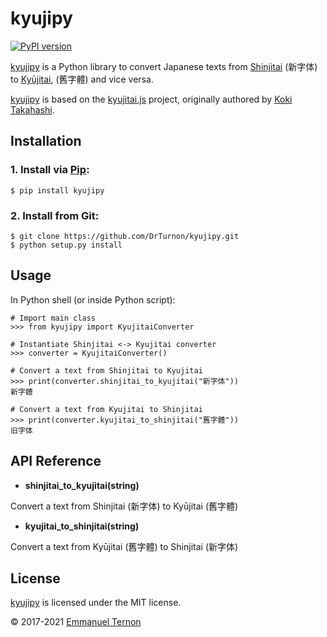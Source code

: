 # kyujipy

[![PyPI version](https://badge.fury.io/py/kyujipy.svg)](https://badge.fury.io/py/kyujipy)

[kyujipy](https://github.com/DrTurnon/kyujipy) is a  Python library to convert Japanese texts from
[Shinjitai](https://en.wikipedia.org/wiki/Shinjitai) (新字体) to
[Kyūjitai](https://en.wikipedia.org/wiki/Ky%C5%ABjitai), (舊字體) and vice versa.

[kyujipy](https://github.com/DrTurnon/kyujipy) is based on the
[kyujitai.js](https://github.com/hakatashi/kyujitai.js) project, originally authored by
[Koki Takahashi](https://github.com/hakatashi).


## Installation

### 1. Install via [Pip](http://www.pip-installer.org/):

    $ pip install kyujipy

### 2. Install from Git:

    $ git clone https://github.com/DrTurnon/kyujipy.git
    $ python setup.py install


## Usage

In Python shell (or inside Python script):

    
    # Import main class
    >>> from kyujipy import KyujitaiConverter
    
    # Instantiate Shinjitai <-> Kyujitai converter
    >>> converter = KyujitaiConverter()
    
    # Convert a text from Shinjitai to Kyujitai
    >>> print(converter.shinjitai_to_kyujitai("新字体"))
    新字體
    
    # Convert a text from Kyujitai to Shinjitai
    >>> print(converter.kyujitai_to_shinjitai("舊字體"))
    旧字体


## API Reference

* __shinjitai_to_kyujitai(string)__

Convert a text from Shinjitai (新字体) to Kyūjitai (舊字體)

* __kyujitai_to_shinjitai(string)__

Convert a text from Kyūjitai (舊字體) to Shinjitai (新字体)


## License

[kyujipy](https://github.com/DrTurnon/kyujipy) is licensed under the MIT license.

© 2017-2021 [Emmanuel Ternon](https://github.com/DrTurnon)
